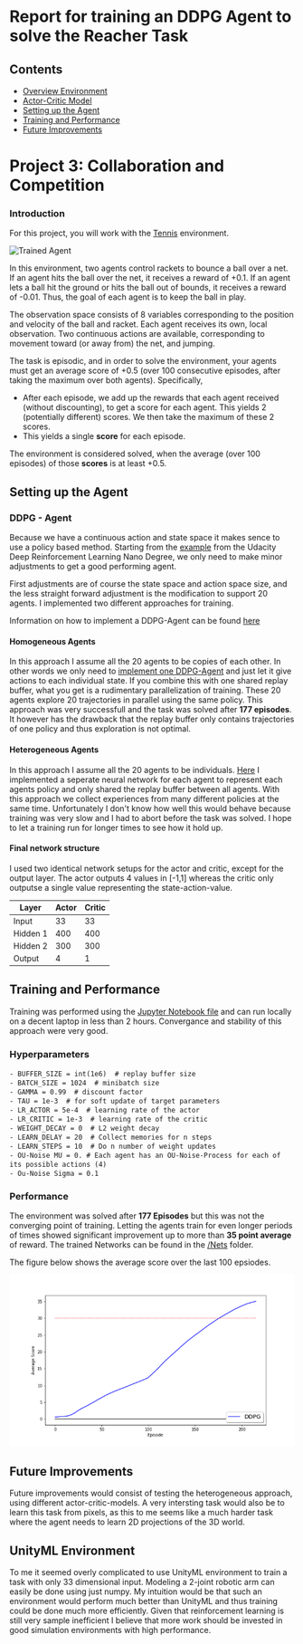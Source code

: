 # Report for training an DDPG Agent to solve the Reacher Task
## Contents
- [Overview Environment](#over)
- [Actor-Critic Model](#qlearning)
- [Setting up the Agent](#set)
- [Training and Performance](#train)
- [Future Improvements](#future)

[//]: # (Image References)

[image1]: https://user-images.githubusercontent.com/10624937/42135623-e770e354-7d12-11e8-998d-29fc74429ca2.gif "Trained Agent"
[image2]: https://user-images.githubusercontent.com/10624937/42135622-e55fb586-7d12-11e8-8a54-3c31da15a90a.gif "Soccer"


# Project 3: Collaboration and Competition

### Introduction

For this project, you will work with the [Tennis](https://github.com/Unity-Technologies/ml-agents/blob/master/docs/Learning-Environment-Examples.md#tennis) environment.

![Trained Agent][image1]

In this environment, two agents control rackets to bounce a ball over a net. If an agent hits the ball over the net, it receives a reward of +0.1.  If an agent lets a ball hit the ground or hits the ball out of bounds, it receives a reward of -0.01.  Thus, the goal of each agent is to keep the ball in play.

The observation space consists of 8 variables corresponding to the position and velocity of the ball and racket. Each agent receives its own, local observation.  Two continuous actions are available, corresponding to movement toward (or away from) the net, and jumping. 

The task is episodic, and in order to solve the environment, your agents must get an average score of +0.5 (over 100 consecutive episodes, after taking the maximum over both agents). Specifically,

- After each episode, we add up the rewards that each agent received (without discounting), to get a score for each agent. This yields 2 (potentially different) scores. We then take the maximum of these 2 scores.
- This yields a single **score** for each episode.

The environment is considered solved, when the average (over 100 episodes) of those **scores** is at least +0.5.


<a name="set"></a>
## Setting up the Agent

### DDPG - Agent

Because we have a continuous action and state space it makes sence to use a policy based method. Starting from the [example](https://github.com/udacity/deep-reinforcement-learning/tree/master/ddpg-pendulum) from the Udacity Deep Reinforcement Learning Nano Degree, we only need to make minor adjustments to get a good performing agent.

First adjustments are of course the state space and action space size, and the less straight forward adjustment is the modification to support 20 agents. I implemented two different approaches for training.

Information on how to implement a DDPG-Agent can be found [here](https://arxiv.org/abs/1509.02971)
#### Homogeneous Agents
In this approach I assume all the 20 agents to be copies of each other. In other words we only need to [implement one DDPG-Agent](https://github.com/MLerik/Deep-Reinforcement-Learning/blob/master/Continuous_Control/Agent/ddpg_agent.py) and just let it give actions to each individual state. If you combine this with one shared replay buffer, what you get is a rudimentary parallelization of training. These 20 agents explore 20 trajectories in parallel using the same policy.
This approach was very successfull and the task was solved after **177 episodes**. It however has the drawback that the replay buffer only contains trajectories of one policy and thus exploration is not optimal.

#### Heterogeneous Agents
In this approach I assume all the 20 agents to be individuals. [Here](https://github.com/MLerik/Deep-Reinforcement-Learning/blob/master/Continuous_Control/Agent/ddpg_agent.py) I implemented a seperate neural network for each agent to represent each agents policy and only shared the replay buffer between all agents. With this approach we collect experiences from many different policies at the same time. Unfortunately I don't know how well this would behave because training was very slow and I had to abort before the task was solved. I hope to let a training run for longer times to see how it hold up.

#### Final network structure
I used two identical network setups for the actor and critic, except for the output layer. The actor outputs 4 values in [-1,1] whereas the critic only outputse a single value representing the state-action-value.

Layer | Actor | Critic
------------ | ------------ | -------------
Input | 33 | 33
Hidden 1 | 400 | 400
Hidden 2 | 300 | 300
Output | 4 | 1

<a name="train"></a>
## Training and Performance
Training was performed using the [Jupyter Notebook file](https://github.com/MLerik/Deep-Reinforcement-Learning/blob/master/Continuous_Control/Continuous_Control.ipynb) and can run locally on a decent laptop in less than 2 hours. Convergance and stability of this approach were very good.

### Hyperparameters
~~~~
- BUFFER_SIZE = int(1e6)  # replay buffer size
- BATCH_SIZE = 1024  # minibatch size
- GAMMA = 0.99  # discount factor
- TAU = 1e-3  # for soft update of target parameters
- LR_ACTOR = 5e-4  # learning rate of the actor
- LR_CRITIC = 1e-3  # learning rate of the critic
- WEIGHT_DECAY = 0  # L2 weight decay
- LEARN_DELAY = 20  # Collect memories for n steps
- LEARN_STEPS = 10  # Do n number of weight updates
- OU-Noise MU = 0. # Each agent has an OU-Noise-Process for each of its possible actions (4)
- Ou-Noise Sigma = 0.1 
~~~~

### Performance

The environment was solved after **177 Episodes** but this was not the converging point of training. Letting the agents train for even longer periods of times showed significant improvement up to more than **35 point average** of reward.
The trained Networks can be found in the [/Nets](https://github.com/androiddeverik/Deep-Reinforcement-Learning/tree/master/Navigation/Nets) folder.

The figure below shows the average score over the last 100 epsiodes. 

[image6]:https://github.com/MLerik/Deep-Reinforcement-Learning/blob/master/Continuous_Control/Images/Training.png
![Training][image6]


<a name="future"></a>
## Future Improvements
Future improvements would consist of testing the heterogeneous approach, using different actor-critic-models. A very intersting task would also be to learn this task from pixels, as this to me seems like a much harder task where the agent needs to learn 2D projections of the 3D world.

## UnityML Environment
To me it seemed overly complicated to use UnityML environment to train a task with only 33 dimensional input. Modeling a 2-joint robotic arm can easily be done using just numpy. My intuition would be that such an environment would perform much better than UnityML and thus training could be done much more efficiently. Given that reinforcement learning is still very sample inefficient I believe that more work should be invested in good simulation environments with high performance.
